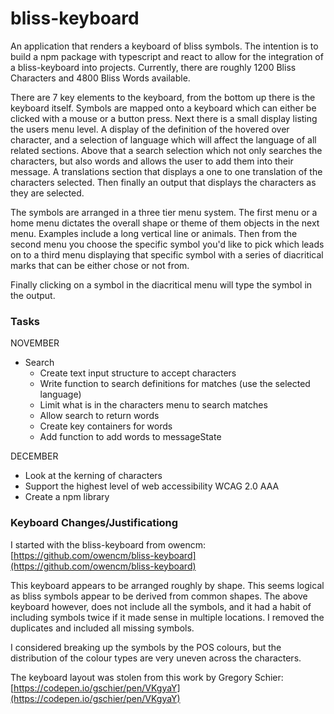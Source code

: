 # bliss-keyboard
An application that renders a keyboard of bliss symbols. The intention is to build
a npm package with typescript and react to allow for the integration of a bliss-keyboard 
into projects. Currently, there are roughly 1200 Bliss Characters and 4800 Bliss Words 
available.

There are 7 key elements to the keyboard, from the bottom up there is the keyboard itself.
Symbols are mapped onto a keyboard which can either be clicked with a mouse or a button
press. Next there is a small display listing the users menu level. A display of the 
definition of the hovered over character, and a selection of language which will affect
the language of all related sections. Above that a search selection which not
only searches the characters, but also words and allows the user to add them into their
message. A translations section that displays a one to one translation of the characters
selected. Then finally an output that displays the characters as they are selected.

The symbols are arranged in a three tier menu system. The first menu or a home menu 
dictates the overall shape or theme of them objects in the next menu. Examples include
a long vertical line or animals. Then from the second menu you choose the specific 
symbol you'd like to pick which leads on to a third menu displaying that specific 
symbol with a series of diacritical marks that can be either chose or not from.

Finally clicking on a symbol in the diacritical menu will type the symbol in the
output.

### Tasks

NOVEMBER

* Search
  * Create text input structure to accept characters
  * Write function to search definitions for matches (use the selected language)
  * Limit what is in the characters menu to search matches
  * Allow search to return words
  * Create key containers for words
  * Add function to add words to messageState

DECEMBER

* Look at the kerning of characters
* Support the highest level of web accessibility WCAG 2.0 AAA
* Create a npm library

### Keyboard Changes/Justificationg
I started with the bliss-keyboard from owencm:
[https://github.com/owencm/bliss-keyboard](https://github.com/owencm/bliss-keyboard)

This keyboard appears to be arranged roughly by shape. This seems logical as
bliss symbols appear to be derived from common shapes. The above keyboard however, does
not include all the symbols, and it had a habit of including symbols twice if it
made sense in multiple locations. I removed the duplicates and included all missing
symbols.

I considered breaking up the symbols by the POS colours, but the distribution of the 
colour types are very uneven across the characters.

The keyboard layout was stolen from this work by Gregory Schier:
[https://codepen.io/gschier/pen/VKgyaY](https://codepen.io/gschier/pen/VKgyaY)
